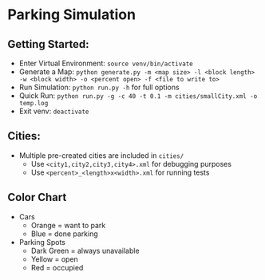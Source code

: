 # Parking Simulation  

## Getting Started:  
- Enter Virtual Environment: `source venv/bin/activate`
- Generate a Map: `python generate.py -m <map size> -l <block length> -w <block width> -o <percent open> -f <file to write to>`
- Run Simulation: `python run.py -h` for full options
- Quick Run: `python run.py -g -c 40 -t 0.1 -m cities/smallCity.xml -o temp.log`
- Exit venv: `deactivate`

## Cities:
- Multiple pre-created cities are included in `cities/`
	- Use `<city1,city2,city3,city4>.xml` for debugging purposes
	- Use `<percent>_<length>x<width>.xml` for running tests

## Color Chart
- Cars
  - Orange = want to park
  - Blue = done parking
- Parking Spots
  - Dark Green = always unavailable
  - Yellow = open
  - Red = occupied
